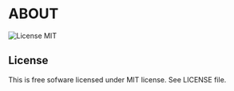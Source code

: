 # ABOUT

![License MIT](https://img.shields.io/badge/license-MIT-blue.svg)

## License

This is free sofware licensed under MIT license. See LICENSE file.
